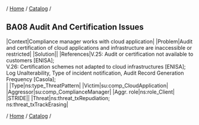 / [Home](/acctp/) / [Catalog](/acctp/catalog/) /

## BA08 Audit And Certification Issues

|Context|Compliance manager works with cloud application|
|Problem|Audit and certification of cloud applications and infrastructure are inaccessible or restricted|
|Solution||
|References|V.25: Audit or certification not available to customers [ENISA];<br /> V.26: Certification schemes not adapted to cloud infrastructures [ENISA];<br /> Log Unalterability, Type of incident notification, Audit Record Generation Frequency [Casola];<br />|
|Type|ns:type_ThreatPattern|
|Victim|su:comp_CloudApplication|
|Aggressor|su:comp_ComplianceManager|
|Aggr. role|ns:role_Client|
|STRIDE||
|Threat|ns:threat_txRepudiation;<br /> ns:threat_txTrackErasing|

/ [Home](/acctp/) / [Catalog](/acctp/catalog/) /

